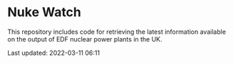 # Nuke Watch

This repository includes code for retrieving the latest information available on the output of EDF nuclear power plants in the UK.

Last updated: 2022-03-11 06:11